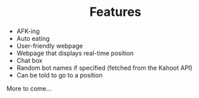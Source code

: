 <h1 align="center">Features</h1>

- AFK-ing
- Auto eating
- User-friendly webpage
- Webpage that displays real-time position
- Chat box
- Random bot names if specified (fetched from the Kahoot API)
- Can be told to go to a position

More to come...
